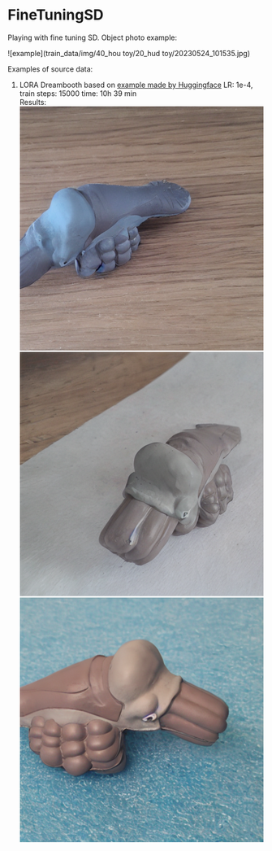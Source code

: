 # FineTuningSD
Playing with fine tuning SD.
Object photo example:

![example](train_data/img/40_hou toy/20_hud toy/20230524_101535.jpg)

Examples of source data:

1) LORA Dreambooth based on [example made by Huggingface](https://huggingface.co/docs/diffusers/main/en/training/lora)
LR: 1e-4, train steps: 15000 time: 10h 39 min
<br /> Results:![example](examples/dreambooth_lora/2.png)![example](examples/dreambooth_lora/3.png)![example](examples/dreambooth_lora/gen0.png)
